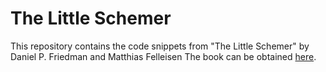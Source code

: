 # The Little Schemer

This repository contains the code snippets from "The Little Schemer" by Daniel P. Friedman and Matthias Felleisen
The book can be obtained [here](https://www.amazon.com/Little-Schemer-Daniel-P-Friedman/dp/0262560992).
